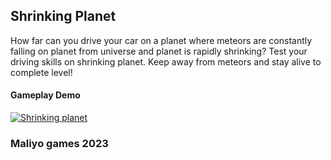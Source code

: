 ## Shrinking Planet

How far can you drive your car on a planet where meteors are constantly falling on planet from universe and planet is rapidly shrinking? Test your driving skills on shrinking planet.
Keep away from meteors and stay alive to complete level!

#### Gameplay Demo
[![Shrinking planet](https://user-images.githubusercontent.com/43764423/212704160-8bad58e7-855a-46d0-bc99-3aa15c92a576.png)](https://drive.google.com/file/d/1e--jEbLI3l-lBx7iPZFxEahwFjLiIIk5/view?usp=sharing)

 ### Maliyo games 2023
